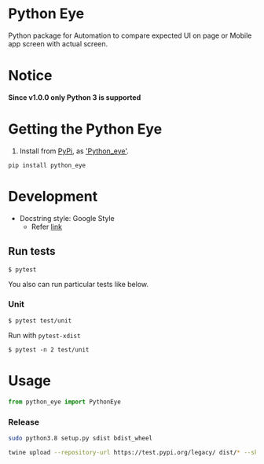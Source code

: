 Python Eye
====================

Python package for Automation to compare expected UI on page or Mobile app screen with actual screen.

# Notice

**Since v1.0.0 only Python 3 is supported**

# Getting the Python Eye

1. Install from [PyPi](https://pypi.org), as
['Python_eye'](https://pypi.org/project/Python_Eye/).

```shell
pip install python_eye
```


# Development

- Docstring style: Google Style
    - Refer [link](https://sphinxcontrib-napoleon.readthedocs.io/en/latest/example_google.html)




## Run tests


```
$ pytest
```

You also can run particular tests like below.

### Unit

```
$ pytest test/unit
```

Run with `pytest-xdist`

```
$ pytest -n 2 test/unit
```

# Usage

```python
from python_eye import PythonEye
```

### Release 

```bash
sudo python3.8 setup.py sdist bdist_wheel

twine upload --repository-url https://test.pypi.org/legacy/ dist/* --skip-existing --verbose
```